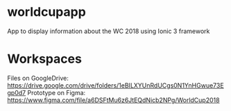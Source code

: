 # worldcupapp
App to display information about the WC 2018 using Ionic 3 framework


# Workspaces
Files on GoogleDrive: https://drive.google.com/drive/folders/1eBILXYUnRdUCgs0N1YnHGwue73Egp0d7
Prototype on Figma: https://www.figma.com/file/a6DSFtMu6z6JtEQdNicb2NPg/WorldCup2018
